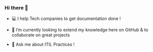 ### Hi there 👋


- 💻 I help Tech companies to get documentation done ! 
  
- 🤝 I’m currently looking to extend my knowledge here on GitHub
  & to collaborate on great projects
   
- 💬 Ask me about ITIL Practices ! 


